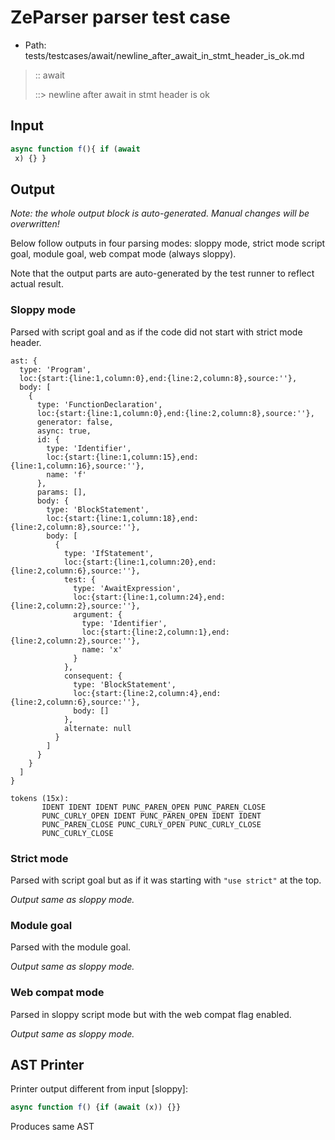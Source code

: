 # ZeParser parser test case

- Path: tests/testcases/await/newline_after_await_in_stmt_header_is_ok.md

> :: await
>
> ::> newline after await in stmt header is ok

## Input

`````js
async function f(){ if (await 
 x) {} }
`````

## Output

_Note: the whole output block is auto-generated. Manual changes will be overwritten!_

Below follow outputs in four parsing modes: sloppy mode, strict mode script goal, module goal, web compat mode (always sloppy).

Note that the output parts are auto-generated by the test runner to reflect actual result.

### Sloppy mode

Parsed with script goal and as if the code did not start with strict mode header.

`````
ast: {
  type: 'Program',
  loc:{start:{line:1,column:0},end:{line:2,column:8},source:''},
  body: [
    {
      type: 'FunctionDeclaration',
      loc:{start:{line:1,column:0},end:{line:2,column:8},source:''},
      generator: false,
      async: true,
      id: {
        type: 'Identifier',
        loc:{start:{line:1,column:15},end:{line:1,column:16},source:''},
        name: 'f'
      },
      params: [],
      body: {
        type: 'BlockStatement',
        loc:{start:{line:1,column:18},end:{line:2,column:8},source:''},
        body: [
          {
            type: 'IfStatement',
            loc:{start:{line:1,column:20},end:{line:2,column:6},source:''},
            test: {
              type: 'AwaitExpression',
              loc:{start:{line:1,column:24},end:{line:2,column:2},source:''},
              argument: {
                type: 'Identifier',
                loc:{start:{line:2,column:1},end:{line:2,column:2},source:''},
                name: 'x'
              }
            },
            consequent: {
              type: 'BlockStatement',
              loc:{start:{line:2,column:4},end:{line:2,column:6},source:''},
              body: []
            },
            alternate: null
          }
        ]
      }
    }
  ]
}

tokens (15x):
       IDENT IDENT IDENT PUNC_PAREN_OPEN PUNC_PAREN_CLOSE
       PUNC_CURLY_OPEN IDENT PUNC_PAREN_OPEN IDENT IDENT
       PUNC_PAREN_CLOSE PUNC_CURLY_OPEN PUNC_CURLY_CLOSE
       PUNC_CURLY_CLOSE
`````

### Strict mode

Parsed with script goal but as if it was starting with `"use strict"` at the top.

_Output same as sloppy mode._

### Module goal

Parsed with the module goal.

_Output same as sloppy mode._

### Web compat mode

Parsed in sloppy script mode but with the web compat flag enabled.

_Output same as sloppy mode._

## AST Printer

Printer output different from input [sloppy]:

````js
async function f() {if (await (x)) {}}
````

Produces same AST

